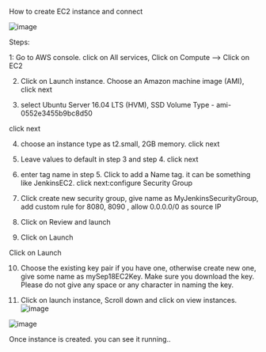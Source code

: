How to create EC2 instance and connect

![image](https://user-images.githubusercontent.com/76540706/209405065-89193300-063d-48d1-a42b-751532200a26.png)

 

Steps:


1: Go to AWS console. click on All services, Click on Compute -->  Click on EC2



2. Click on Launch instance. Choose an Amazon machine image (AMI), click next


3. select Ubuntu Server 16.04 LTS (HVM), SSD Volume Type - ami-0552e3455b9bc8d50

click next

4. choose an instance type as t2.small, 2GB memory. click next


5. Leave values to default in step 3 and step 4. click next

6. enter tag name in step 5. Click to add a Name tag. it can be something like 
JenkinsEC2. click next:configure Security Group



7. Click create new security group, give name as MyJenkinsSecurityGroup, add custom rule for 8080, 8090 , allow 0.0.0.0/0 as source IP


8. Click on Review and launch

9. Click on Launch

Click on Launch

10. Choose the existing key pair if you have one, otherwise create new one, give some name as mySep18EC2Key. Make sure you download the key. Please do not give any space or any character in naming the key.



10. Click on launch instance, Scroll down and click on view instances.
![image](https://user-images.githubusercontent.com/76540706/209404870-317c1b50-7e5c-40c1-8d09-bd1038c66a51.png)

![image](https://user-images.githubusercontent.com/76540706/209405011-07a6e3a8-03ad-4f31-ba54-734bca997b26.png)

Once instance is created. you can see it running..
